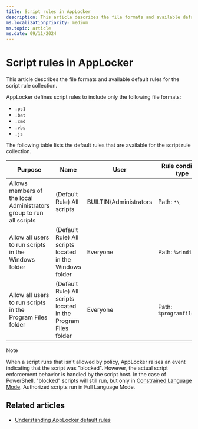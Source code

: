 ```yaml
---
title: Script rules in AppLocker
description: This article describes the file formats and available default rules for the script rule collection.
ms.localizationpriority: medium
ms.topic: article
ms.date: 09/11/2024
---
```


# Script rules in AppLocker

This article describes the file formats and available default rules for the script rule collection.

AppLocker defines script rules to include only the following file formats:
- `.ps1`
- `.bat`
- `.cmd`
- `.vbs`
- `.js`

The following table lists the default rules that are available for the script rule collection.

| Purpose | Name | User | Rule condition type |
| --- | --- | --- | --- |
| Allows members of the local Administrators group to run all scripts| (Default Rule) All scripts| BUILTIN\Administrators | Path: `*\` |
| Allow all users to run scripts in the Windows folder | (Default Rule) All scripts located in the Windows folder | Everyone | Path: `%windir%\*` |
| Allow all users to run scripts in the Program Files folder| (Default Rule) All scripts located in the Program Files folder | Everyone | Path: `%programfiles%\*`|

> [!NOTE]
> When a script runs that isn't allowed by policy, AppLocker raises an event indicating that the script was "blocked". However, the actual script enforcement behavior is handled by the script host. In the case of PowerShell, "blocked" scripts will still run, but only in [Constrained Language Mode](/powershell/module/microsoft.powershell.core/about/about_language_modes). Authorized scripts run in Full Language Mode.

## Related articles

- [Understanding AppLocker default rules](understanding-applocker-default-rules.md)
